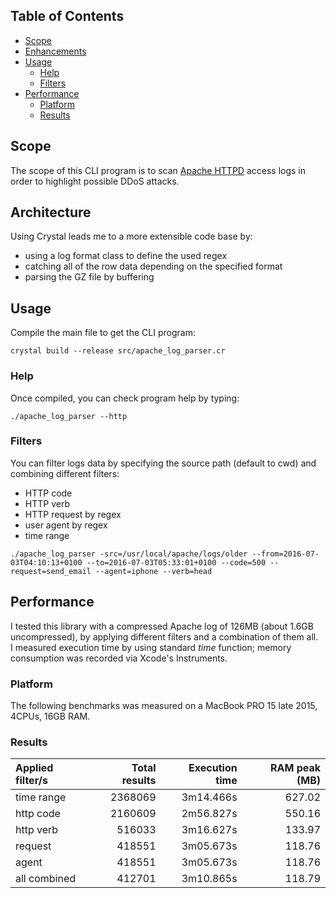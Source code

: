 ## Table of Contents
* [Scope](#scope)
* [Enhancements](#enhancements)
* [Usage](#usage)
  * [Help](#help)
  * [Filters](#filters)
* [Performance](#performance)
  * [Platform](#platform)
  * [Results](#results)

## Scope
The scope of this CLI program is to scan [Apache HTTPD](https://httpd.apache.org/) access logs in order to highlight possible DDoS attacks.

## Architecture
Using Crystal leads me to a more extensible code base by:
* using a log format class to define the used regex
* catching all of the row data depending on the specified format
* parsing the GZ file by buffering

## Usage
Compile the main file to get the CLI program:

```
crystal build --release src/apache_log_parser.cr
```

### Help
Once compiled, you can check program help by typing:

```
./apache_log_parser --http
```

### Filters
You can filter logs data by specifying the source path (default to cwd) and combining different filters:
* HTTP code
* HTTP verb
* HTTP request by regex
* user agent by regex
* time range

```
./apache_log_parser -src=/usr/local/apache/logs/older --from=2016-07-03T04:10:13+0100 --to=2016-07-03T05:33:01+0100 --code=500 --request=send_email --agent=iphone --verb=head
``` 

## Performance
I tested this library with a compressed Apache log of 126MB (about 1.6GB uncompressed), by applying different filters and a combination of them all.  
I measured execution time by using standard *time* function; memory consumption was recorded via Xcode's Instruments.

### Platform
The following benchmarks was measured on a MacBook PRO 15 late 2015, 4CPUs, 16GB RAM.

### Results

|  Applied filter/s      | Total results      | Execution time     |   RAM peak (MB) |
| :--------------------- | -----------------: | -----------------: |---------------: |
| time range             |           2368069  |         3m14.466s  |         627.02  |
| http code              |           2160609  |         2m56.827s  |         550.16  |
| http verb              |            516033  |         3m16.627s  |         133.97  |
| request                |            418551  |         3m05.673s  |         118.76  |
| agent                  |            418551  |         3m05.673s  |         118.76  |
| all combined           |            412701  |         3m10.865s  |         118.79  |
